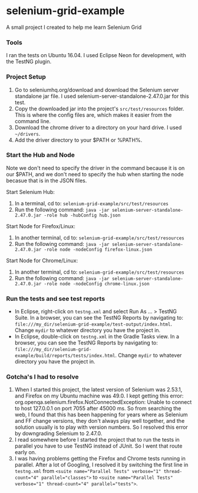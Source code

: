 # selenium-grid-example
A small project I created to help me learn Selenium Grid

### Tools
I ran the tests on Ubuntu 16.04. I used Eclipse Neon for development, with the TestNG plugin.

### Project Setup
1. Go to seleniumhq.org/download and download the Selenium server standalone jar file.  I used selenium-server-standalone-2.47.0.jar for this test.
2. Copy the downloaded jar into the project's `src/test/resources` folder. This is where the config files are, which makes it easier from the command line.
3. Download the chrome driver to a directory on your hard drive. I used `~/drivers`.
4. Add the driver directory to your $PATH or %PATH%.

### Start the Hub and Node
Note we don't need to specify the driver in the command because it is on our $PATH, and we don't need to specify the hub when starting the node becasue that is in the JSON files.

Start Selenium Hub:

1. In a terminal, cd to: `selenium-grid-example/src/test/resources`
2. Run the following command: `java -jar selenium-server-standalone-2.47.0.jar -role hub -hubConfig hub.json`

Start Node for Firefox/Linux:

1. In another terminal, cd to: `selenium-grid-example/src/test/resources`
2. Run the following command: `java -jar selenium-server-standalone-2.47.0.jar -role node -nodeConfig firefox-linux.json`

Start Node for Chrome/Linux:

1. In another terminal, cd to: `selenium-grid-example/src/test/resources`
2. Run the following command: `java -jar selenium-server-standalone-2.47.0.jar -role node -nodeConfig chrome-linux.json`

### Run the tests and see test reports
* In Eclipse, right-click on `testng.xml` and select Run As ... > TestNG Suite. In a browser, you can see the TestNG Reports by navigating to: `file:///my_dir/selenium-grid-example/test-output/index.html`. Change `mydir` to whatever directory you have the project in.
* In Eclipse, double-click on `testng.xml` in the Gradle Tasks view. In a browser, you can see the TestNG Reports by navigating to: `file:///my_dir/selenium-grid-example/build/reports/tests/index.html`. Change `mydir` to whatever directory you have the project in.

### Gotcha's I had to resolve
1. When I started this project, the latest version of Selenium was 2.53.1, and Firefox on my Ubuntu machine was 49.0.  I kept getting this error: org.openqa.selenium.firefox.NotConnectedException: Unable to connect to host 127.0.0.1 on port 7055 after 45000 ms. So from searching the web, I found that this has been happening for years where as Selenium and FF change versions, they don't always play well together, and the  solution usually is to play with version numbers. So I resolved this error by downgrading Selenium to 2.47.0.
2. I read somewhere before I started the project that to run the tests in parallel you have to use TestNG instead of JUnit. So I went that route early on.
3. I was having problems getting the Firefox and Chrome tests running in parallel. After a lot of Googling, I resolved it by switching the first line in `testng.xml` from `<suite name="Parallel Tests" verbose="1" thread-count="4" parallel="classes">` to `<suite name="Parallel Tests" verbose="1" thread-count="4" parallel="tests">`.
